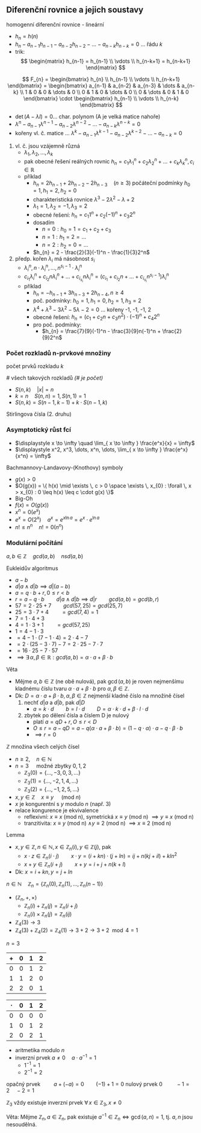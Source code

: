 ## Diferenční rovnice a jejich soustavy

homogenní diferenční rovnice - lineární

- $h_n = h(n)$
- $h_{n} - a_{n-1}h_{n-1}-a_{n-2}h_{n-2}-\dots-a_{n-k}h_{n-k} = 0$ ... řádu $k$
- trik:
$$
\begin{matrix}
h_{n-1} = h_{n-1} \\
\vdots \\
h_{n-k+1} = h_{n-k+1}
\end{matrix}
$$

$$
F_{n} = \begin{bmatrix}
h_{n} \\
h_{n-1} \\
\vdots \\
h_{n-k+1}
\end{bmatrix} = \begin{bmatrix}
a_{n-1} & a_{n-2} & a_{n-3} & \dots & a_{n-k} \\
1 & 0 & 0 & \dots & 0 \\
0 & 1 & 0 & \dots & 0 \\
0 & \dots & 0 & 1 & 0
\end{bmatrix} \cdot \begin{bmatrix}
h_{n-1} \\
\vdots \\
h_{n-k}
\end{bmatrix}
$$

- $\det(A - \lambda I) = 0 \dots \text{ char. polynom}$ (A je velká matice nahoře)
- $\lambda^n - a_{n-1}\lambda^{n-1} - a_{n-2}\lambda^{n-2} - \dots - a_{n-k}\lambda^{n-k} = 0$
- kořeny vl. č. matice ... $\lambda^k - a_{n-1}\lambda^{k-1} - a_{n-2}\lambda^{k-2} - \dots - a_{n-k} = 0$

1) vl. č. jsou vzájemně různá
	- $\lambda_{1}, \lambda_{2}, \dots, \lambda_{k}$
	- pak obecné řešení reálných rovnic $h_{n} = c_{1}\lambda^n_{1} + c_{2}\lambda^n_{2} + \dots + c_{k}\lambda^n_{k}, c_{i} \in \mathbb{R}$
	- příklad
		- $h_{n} = 2h_{n-1} + 2h_{n-2} - 2h_{n-3} \quad (n \geq 3)$ počáteční podmínky $h_{0} = 1, h_{1} = 2, h_{2} = 0$
		- charakteristická rovnice $\lambda^3 - 2\lambda^2 - \lambda + 2$
		- $\lambda_{1} = 1, \lambda_{2} = -1, \lambda_{3} = 2$
		- obecné řešení: $h_{n} = c_{1} 1^n + c_{2}(-1)^n + c_{3}2^n$
		- dosadím
			- $n = 0 : h_{0} = 1 = c_{1} + c_{2} + c_{3}$
			- $n = 1 : h_{1} = 2 = \dots$
			- $n = 2 : h_{2} = 0 = \dots$
		- $h_{n} = 2 - \frac{2}{3}(-1)^n - \frac{1}{3}2^n$
2) předp. kořen $\lambda_{i}$ má násobnost $s_{i}$
	- $\lambda_{i}^n, n \cdot \lambda_{i}^n, \dots, n^{s_{i}-1} \cdot \lambda_{i}^n$
	- $c_{i_{1}}\lambda^n_{i} + c_{i_{2}}n\lambda^n_{i} + \dots + c_{i_{s_{i}}}n\lambda^n_{i} = (c_{i_{1}} + c_{i_{2}}n + \dots + c_{i_{s_{i}}}n^{s_{i}-1}) \lambda_{i}^n$
	- příklad
		- $h_{n} = -h_{n-1} + 3h_{n-3} + 2h_{n-4}, n \geq 4$
		- poč. podmínky: $h_{0} = 1, h_{1}=0, h_{2} = 1, h_{3} = 2$
		- $\lambda^4 + \lambda^3 - 3\lambda^2 - 5\lambda - 2 = 0$ ... kořeny -1, -1, -1, 2
		- obecné řešení: $h_{n} = (c_{1} + c_{2}n + c_{3}n^2) \cdot (-1)^n + c_{4}2^n$
		- pro poč. podmínky:
			- $h_{n} = \frac{7}{9}(-1)^n - \frac{3}{9}n(-1)^n + \frac{2}{9}2^n$

### Počet rozkladů n-prvkové množiny

počet prvků rozkladu $k$

\# všech takových rozkladů *(# je počet)*

- $S(n,k) \quad |x| = n$
- $k = n \quad S(n,n) = 1, S(n,1) = 1$
- $S(n,k) = S(n-1, k-1) + k \cdot S(n-1, k)$

Stirlingova čísla (2. druhu)

### Asymptotický růst fcí

- $\displaystyle x \to \infty \quad \lim_{ x \to \infty } \frac{e^x}{x} = \infty$
- $\displaystyle x^2, x^3, \dots, x^n, \dots, \lim_{ x \to \infty } \frac{e^x}{x^n} = \infty$

Bachmannovy-Landavovy-(Knothovy) symboly
- $g(x) > 0$
- $O(g(x)) = \{ h(x) \mid \exists \, c > 0 \space \exists \, x_{0} : \forall \, x > x_{0} : 0 \leq h(x) \leq c \cdot g(x) \}$
- Big-Oh
- $f(x) = O(g(x))$
- $x^n = 0(e^x)$
- $e^x = O(2^x) \quad a^x = e^{x \ln a} = e^x \cdot e^{\ln a}$
- $n! \leq n^n \quad n! = 0(n^n)$

### Modulární počítání

$a, b \in \mathbb{Z} \quad gcd(a,b) \quad nsd(a,b)$

Eukleidův algoritmus
- $a-b$
- $d | a \wedge d | b \implies d | (a-b)$
- $a = q \cdot b + r, 0 \leq r < b$
- $r = a-q \cdot b \qquad d | a \wedge d | b \implies d | r \qquad gcd(a,b) = gcd(b,r)$
- $57 = 2 \cdot 25 + 7 \qquad gcd(57, 25) = gcd(25, 7)$
- $25 = 3 \cdot 7 + 4 \qquad = gcd(7, 4) = 1$
- $7 = 1 \cdot 4 + 3$
- $4 = 1 \cdot 3 + 1 \qquad = gcd(57, 25)$
- $1 = 4 - 1 \cdot 3$
- $= 4 - 1 \cdot (7 - 1 \cdot 4) = 2 \cdot 4 - 7$
- $= 2 \cdot (25 - 3 \cdot 7) - 7 = 2 \cdot 25 - 7 \cdot 7$
- $= 16 \cdot 25 - 7 \cdot 57$
- $\implies \exists \, \alpha, \beta \in \mathbb{R} : gcd(a,b) = \alpha \cdot a + \beta \cdot b$

Věta
- Mějme $a, b \in \mathbb{Z}$ (ne obě nulová), pak $\gcd(a,b)$ je roven nejmenšímu kladnému číslu tvaru $\alpha \cdot a + \beta \cdot b$ pro $\alpha, \beta \in \mathbb{Z}$.
- Dk: $D = \alpha \cdot a + \beta \cdot b, \alpha, \beta \in \mathbb{Z}$ nejmenší kladné číslo na množině čísel
	1) nechť $d|a$ a $d|b$, pak $d|D$
		- $a = k \cdot d \qquad b = l \cdot d \qquad D = \alpha \cdot k \cdot d + \beta \cdot l \cdot d$
	2) zbytek po dělení čísla a číslem D je nulový
		- platí $a = q D + r, O \leq r < D$
		- $O \leq r = a - qD = a - q(\alpha \cdot a + \beta \cdot b) = (1-q\cdot\alpha)\cdot a - q \cdot \beta \cdot b$
		- $\implies r= 0$

$\mathbb{Z}$ množina všech celých čísel
- $n \geq 2, \quad n \in \mathbb{N}$
- $n = 3 \quad$ možné zbytky $0, 1, 2$
	- $\mathbb{Z}_{3}(0) = \{ \dots, -3, 0, 3, \dots \}$
	- $\mathbb{Z}_{3}(1) = \{ \dots, -2, 1, 4, \dots \}$
	- $\mathbb{Z}_{3}(2) = \{ \dots, -1, 2, 5, \dots \}$
- $x, y \in \mathbb{Z} \quad x \equiv y \quad$ (mod $n$)
- $x$ je kongurentní s $y$ modulo $n$ (např. 3)
- relace kongurence je ekvivalence
	- reflexivní: $x \equiv x$ (mod n), symetrická $x \equiv y$ (mod n) $\implies y \equiv x$ (mod n)
	- tranzitivita: $x \equiv y$ (mod n) $\wedge y\equiv 2$ (mod n) $\implies x \equiv 2$ (mod n)

Lemma
- $x, y \in \mathbb{Z}, n \in \mathbb{N}, x \in \mathbb{Z}_{n}(i), y \in \mathbb{Z}(j)$, pak
	- $x \cdot z \in \mathbb{Z}_{n}(i\cdot j) \qquad x \cdot y = (i + kn) \cdot (j + ln) = ij + n(kj + il) + kln^2$
	- $x + y \in \mathbb{Z}_{n}(i+j) \qquad x + y = i + j + n(k + l)$
- Dk: $x = i + kn, y = j + ln$

$n \in \mathbb{N} \quad \mathbb{Z}_{n} = \{ \mathbb{Z}_{n}(0), \mathbb{Z}_{n}(1), \dots, \mathbb{Z}_{n}(n-1) \}$
- $(\mathbb{Z}_{n}, +, \times)$
	- $\mathbb{Z}_{n}(i) + \mathbb{Z}_{n}(j) = \mathbb{Z}_{n}(i + j)$
	- $\mathbb{Z}_{n}(i) \times \mathbb{Z}_{n}(j) = \mathbb{Z}_{n}(ij)$
- $\mathbb{Z}_{4}(3) \to 3$
- $\mathbb{Z}_{4}(3) + \mathbb{Z}_{4}(2) = \mathbb{Z}_{4}(1) \to 3 + 2 \to 3 + 2 \mod 4 = 1$

$n = 3$

| $+$   | 0   | 1   | 2   |
| --- | --- | --- | --- |
| 0   | 0   | 1   | 2   |
| 1   | 1   | 2   | 0   |
| 2   | 2   | 0   | 1   |

| $\cdot$  | 0   | 1   | 2   |
| --- | --- | --- | --- |
| 0   | 0   | 0   | 0   |
| 1   | 0   | 1   | 2   |
| 2   | 0   | 2   | 1   |

- aritmetika modulo $n$
- inverzní prvek $a \neq 0 \quad a \cdot a^{-1} = 1$
	- $1^{-1} = 1$
	- $2^{-1} = 2$

opačný prvek $\qquad a + (-a) = 0 \qquad (-1) + 1 = 0$
nulový prvek 0 $\qquad -1 = 2 \quad -2 = 1$

$\mathbb{Z}_{3}$ vždy existuje inverzní prvek $\forall \, x \in \mathbb{Z}_{3}, x \neq 0$

Věta: Mějme $\mathbb{Z}_{n}, a \in \mathbb{Z}_{n}$, pak existuje $a^{-1} \in \mathbb{Z}_{n} \iff \gcd(a, n) = 1$, tj. $a, n$ jsou nesoudělná.
